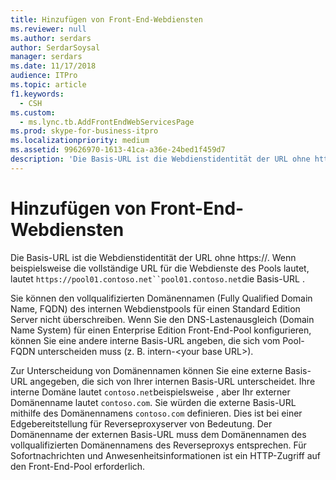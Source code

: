 ```yaml
---
title: Hinzufügen von Front-End-Webdiensten
ms.reviewer: null
ms.author: serdars
author: SerdarSoysal
manager: serdars
ms.date: 11/17/2018
audience: ITPro
ms.topic: article
f1.keywords:
  - CSH
ms.custom:
  - ms.lync.tb.AddFrontEndWebServicesPage
ms.prod: skype-for-business-itpro
ms.localizationpriority: medium
ms.assetid: 99626970-1613-41ca-a36e-24bed1f459d7
description: 'Die Basis-URL ist die Webdienstidentität der URL ohne https://. Wenn beispielsweise die vollständige URL für die Webdienste des Pools lautet, lautet `https://pool01.contoso.net``pool01.contoso.net`die Basis-URL .'
---
```


# <a name="add-front-end-web-services"></a>Hinzufügen von Front-End-Webdiensten
 
Die Basis-URL ist die Webdienstidentität der URL ohne https://. Wenn beispielsweise die vollständige URL für die Webdienste des Pools lautet, lautet `https://pool01.contoso.net``pool01.contoso.net`die Basis-URL .
  
Sie können den vollqualifizierten Domänennamen (Fully Qualified Domain Name, FQDN) des internen Webdienstpools für einen Standard Edition Server nicht überschreiben. Wenn Sie den DNS-Lastenausgleich (Domain Name System) für einen Enterprise Edition Front-End-Pool konfigurieren, können Sie eine andere interne Basis-URL angeben, die sich vom Pool-FQDN unterscheiden muss (z. B. intern-\<your base URL\>).
  
Zur Unterscheidung von Domänennamen können Sie eine externe Basis-URL angegeben, die sich von Ihrer internen Basis-URL unterscheidet. Ihre interne Domäne lautet `contoso.net`beispielsweise , aber Ihr externer Domänenname lautet `contoso.com`. Sie würden die externe Basis-URL mithilfe des Domänennamens `contoso.com` definieren. Dies ist bei einer Edgebereitstellung für Reverseproxyserver von Bedeutung. Der Domänenname der externen Basis-URL muss dem Domänennamen des vollqualifizierten Domänennamens des Reverseproxys entsprechen. Für Sofortnachrichten und Anwesenheitsinformationen ist ein HTTP-Zugriff auf den Front-End-Pool erforderlich.
  

